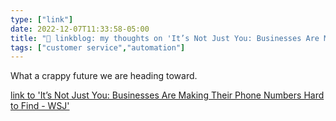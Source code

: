 ```yaml
---
type: ["link"]
date: 2022-12-07T11:33:58-05:00
title: "🔗 linkblog: my thoughts on 'It’s Not Just You: Businesses Are Making Their Phone Numbers Hard to Find - WSJ'"
tags: ["customer service","automation"]
---
```

What a crappy future we are heading toward.  
 

[link to 'It’s Not Just You: Businesses Are Making Their Phone Numbers Hard to Find - WSJ'](https://www.wsj.com/articles/customer-service-phone-chat-social-media-11670351834?mod=rss_Technology)
